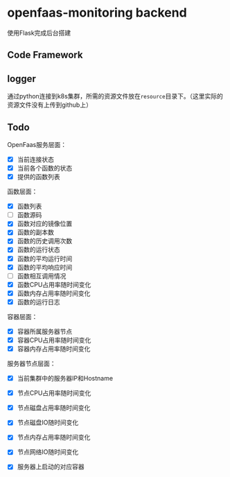 # openfaas-monitoring backend

使用Flask完成后台搭建



## Code Framework

##  logger

通过python连接到k8s集群，所需的资源文件放在`resource`目录下。（这里实际的资源文件没有上传到github上）

## Todo

OpenFaas服务层面：

- [x] 当前连接状态
- [x] 当前各个函数的状态
- [x] 提供的函数列表

函数层面：

- [x] 函数列表
- [ ] 函数源码
- [x] 函数对应的镜像位置
- [x] 函数的副本数
- [x] 函数的历史调用次数
- [x] 函数的运行状态
- [x] 函数的平均运行时间
- [x] 函数的平均响应时间
- [ ] 函数相互调用情况
- [x] 函数CPU占用率随时间变化
- [x] 函数内存占用率随时间变化
- [x] 函数的运行日志

容器层面：

- [x] 容器所属服务器节点
- [x] 容器CPU占用率随时间变化
- [x] 容器内存占用率随时间变化

服务器节点层面：

- [x] 当前集群中的服务器IP和Hostname
- [x] 节点CPU占用率随时间变化
- [x] 节点磁盘占用率随时间变化
- [x] 节点磁盘IO随时间变化
- [x] 节点内存占用率随时间变化
- [x] 节点网络IO随时间变化
- [x] 服务器上启动的对应容器



 
